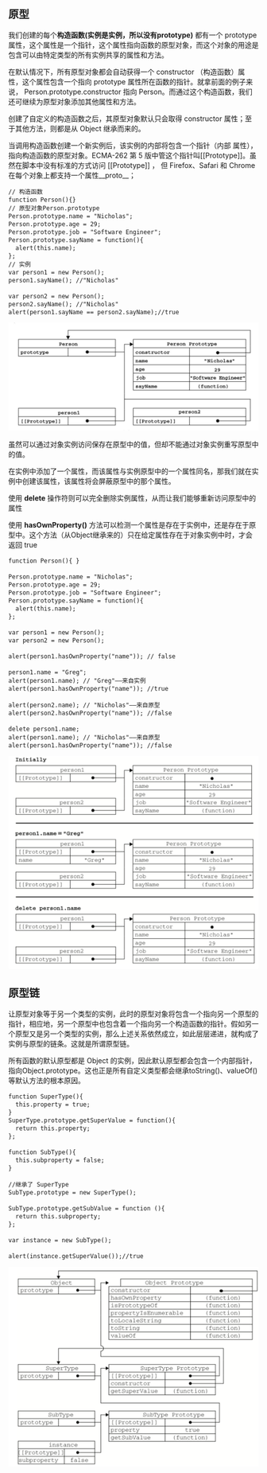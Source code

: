 ## 原型
我们创建的每个**构造函数(实例是实例，所以没有prototype)** 都有一个 prototype 属性，这个属性是一个指针，这个属性指向函数的原型对象，而这个对象的用途是包含可以由特定类型的所有实例共享的属性和方法。

在默认情况下，所有原型对象都会自动获得一个 constructor （构造函数）属性，这个属性包含一个指向 prototype 属性所在函数的指针。就拿前面的例子来说， Person.prototype.constructor 指向 Person。而通过这个构造函数，我们还可继续为原型对象添加其他属性和方法。

创建了自定义的构造函数之后，其原型对象默认只会取得 constructor 属性；至于其他方法，则都是从 Object 继承而来的。

当调用构造函数创建一个新实例后，该实例的内部将包含一个指针（内部 属性），指向构造函数的原型对象。ECMA-262 第 5 版中管这个指针叫[[Prototype]]。虽然在脚本中没有标准的方式访问 [[Prototype]] ， 但 Firefox、Safari 和 Chrome 在每个对象上都支持一个属性__proto__；
```
// 构造函数
function Person(){}
// 原型对象Person.prototype
Person.prototype.name = "Nicholas"; 
Person.prototype.age = 29; 
Person.prototype.job = "Software Engineer"; 
Person.prototype.sayName = function(){ 
  alert(this.name);
};
// 实例
var person1 = new Person(); 
person1.sayName(); //"Nicholas"

var person2 = new Person();
person2.sayName(); //"Nicholas" 
alert(person1.sayName == person2.sayName);//true
```
![](https://github.com/wangyuanfen/study-notes/blob/master/image/WechatIMG117.jpeg?raw=true)

虽然可以通过对象实例访问保存在原型中的值，但却不能通过对象实例重写原型中的值。

在实例中添加了一个属性，而该属性与实例原型中的一个属性同名，那我们就在实例中创建该属性，该属性将会屏蔽原型中的那个属性。

使用 **delete** 操作符则可以完全删除实例属性，从而让我们能够重新访问原型中的属性

使用 **hasOwnProperty()** 方法可以检测一个属性是存在于实例中，还是存在于原型中。这个方法（从Object继承来的）只在给定属性存在于对象实例中时，才会返回 true
```
function Person(){ }

Person.prototype.name = "Nicholas"; 
Person.prototype.age = 29; 
Person.prototype.job = "Software Engineer"; 
Person.prototype.sayName = function(){ 
  alert(this.name); 
};

var person1 = new Person();
var person2 = new Person();

alert(person1.hasOwnProperty("name")); // false

person1.name = "Greg"; 
alert(person1.name); // "Greg"——来自实例 
alert(person1.hasOwnProperty("name")); //true

alert(person2.name); // "Nicholas"——来自原型
alert(person2.hasOwnProperty("name")); //false

delete person1.name;
alert(person1.name); // "Nicholas"——来自原型
alert(person1.hasOwnProperty("name")); //false
```
![](https://github.com/wangyuanfen/study-notes/blob/master/image/WechatIMG118.png?raw=true)
## 原型链
让原型对象等于另一个类型的实例，此时的原型对象将包含一个指向另一个原型的指针，相应地，另一个原型中也包含着一个指向另一个构造函数的指针。假如另一个原型又是另一个类型的实例，那么上述关系依然成立，如此层层递进，就构成了实例与原型的链条。这就是所谓原型链。

所有函数的默认原型都是 Object 的实例，因此默认原型都会包含一个内部指针，指向Object.prototype。这也正是所有自定义类型都会继承toString()、valueOf()等默认方法的根本原因。
```
function SuperType(){ 
  this.property = true; 
}
SuperType.prototype.getSuperValue = function(){ 
  return this.property; 
};

function SubType(){ 
  this.subproperty = false;
}

//继承了 SuperType 
SubType.prototype = new SuperType();

SubType.prototype.getSubValue = function (){ 
  return this.subproperty; 
};

var instance = new SubType(); 

alert(instance.getSuperValue());//true
```
![](https://github.com/wangyuanfen/study-notes/blob/master/image/WechatIMG119.png?raw=true)
